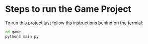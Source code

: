 # Steps to run the Game Project
To run this project just follow ths instructions behind on the termial:

```sh
cd game
python3 main.py
```
